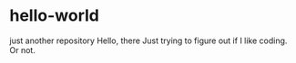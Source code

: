 # hello-world
just another repository
Hello, there
Just trying to figure out if I like coding.  Or not.
